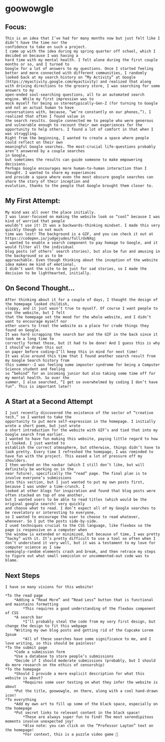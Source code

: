 # goowowgle

## Focus:
	This is an idea that I’ve had for many months now but just felt like I didn’t have the time nor the 
	confidence to take on such a project.
	I came up with the idea during my spring quarter off school, which I decided on because I was having a 
	hard time with my mental health. I felt alone during the first couple months or so, and I turned to 
	Google for a lot of answers to my questions. Once I started feeling better and more connected with different communities, I randomly looked back at my search history on “My Activity” at Google (https://myactivity.google.com/myactivity) and realized that along with driving directions to the grocery store, I was searching for some answers to my 
	open-ended soul-searching questions, all to an automated search engine. While my first impression was to
	mock myself for being so stereotypically-Gen-Z (for turning to Google and not an actual human to have
	conversations with, because, “we’re constantly on our phones,”), I realized that often I found value in
	the search results. Google connected me to people who were generous and vulnerable enough to recount their own experiences for the opportunity to help others. I found a lot of comfort in that when I was struggling.
	Right from the beginning, I wanted to create a space where people could reflect on their own
	meaningful Google searches. The most-crucial life-questions probably aren’t answered by a couple searches
	in Google, 
	but sometimes the results can guide someone to make empowering decisions. 
	Perhaps Google encourages more human-to-human interaction than I thought. I wanted to share my experiences
	and provide a space where even the most obscure google searches can share the story of their inception and 
	evolution, thanks to the people that Google brought them closer to.

## My First Attempt:
	My mind was all over the place initially. 
	I was laser-focused on making the website look so “cool” because I was kind of worried that people
	wouldn’t use it! It was a backwards-thinking mindset. I made this very quickly though so not much 
	time was lost! The background is a GIF, and you can check it out at https://codepen.io/judgejudes/full/dxNXqj
 	I wanted to enable a search component to pay homage to Google, and it would filter all the individual
	blog posts (of others’ search stories), but also be fun and amusing in the background so as to be
	approachable. Even though thinking about the inception of the website idea makes me kind of emotional,
	I didn’t want the site to be just for sad stories, so I made the decision to be lighthearted, initially.

## On Second Thought…
	After thinking about it for a couple of days, I thought the design of the homepage looked childish, 
	sloppy, and it just wasn’t true to myself. Of course I want people to use the website, but I felt 
	that the homepage set the mood for the whole website, and I didn’t want to encourage myself nor 
	other users to treat the website as a place for crude things they found on Google.
	It was hard scrapping the search bar and the GIF in the back since it took me a long time to 
	correctly format those, but it had to be done! And I guess this is why I should’ve drawn this out 
	on paper before coding—I’ll keep this in mind for next time!
	It was also around this time that I found another search result from my Google Search history from 
	this summer--I was feeling some imposter syndrome for being a Computer Science student and feeling 
	so “behind” for an incoming junior but also taking some time off for my mental health. So over the 
	summer, I also searched, “I get so overwhelmed by coding I don’t have fun”. This is important later!
	
## A Start at a Second Attempt
	I just recently discovered the existence of the sector of “creative tech,” so I wanted to take the
	opportunity to put more self-expression in the homepage. I initially wrote a short poem, but just wrote
	a short introduction for the website with GIF’s and tied that into my Google search from earlier.
	I wanted to have fun making this website, paying little regard to how it looked. I just wanted to 
	establish the correct atmosphere, but otherwise, things didn’t have to look pretty. Every time I refreshed the homepage, I was reminded to have fun with the project. This eased a lot of pressure off my shoulders.
	I then worked on the navbar (which I still don’t like, but will definitely be working on in the 
	near future), specifically the “read” page. The final plan is to involve everyone’s submissions 
	into this section, but I just wanted to put my own posts first, because I was under a time-crunch. I 
	looked at other blogs for inspiration and found that blog posts were often stacked on top of one another, 
	but I wanted users to be able to read titles (which would be the original google search) very quickly 
	and choose what to read. I don’t expect all of my Google searches to be revelatory or interesting to everyone,
	so I wanted to encourage the user to choose to read whatever, whenever. So I put the posts side-by-side.
	I used techniques crucial to the CSS language, like flexbox so the page is responsive on a computer when 
	the window is extended or minimized, but because of time, I was pretty “hacky” with it. It’s pretty difficult to use a tool so often when I don’t understand it very well, but it was a testament to my love for computer science as I saw
	seemingly-random elements crash and break, and then retrace my steps to figure out what small semicolon or uncommented-out code was to blame.

## Next Steps
	I have so many visions for this website!

	*To the read page
		*Adding a “Read More” and “Read Less” button that is functional and maintains formatting
			*This requires a good understanding of the flexbox component of CSS
		*A search bar
			*I’ll probably steal the code from my very first design, but change the design to fit this webpage
		*Writing my own blog posts and getting rid of the Cupcake Lorem Ipsum
			*All of these searches have some significance to me, and I love writing, so this should be painless!
	*To the submit page
		*Code a submission form
		*Use a database to store people’s submissions
		*Decide if I should moderate submissions (probably, but I should do more research on the ethics of censorship)
	*To the homepage
		*Should I provide a more explicit description for what this website is about?
			*Requires some user testing on what they infer the website is about
		*Put the title, goowowgle, on there, along with a cool hand-drawn icon!
	*To everything
		*Add my own art to fill up some of the black space, especially on the homepage
		*Put secret links to relevant content in the black space!
			*These are always super fun to find! The most serendipitous moments involve unexpected joy!
			*Also note: you can click on the “Professor Layton” text on the homepage!
			*For context, this is a puzzle video game 



	

  
